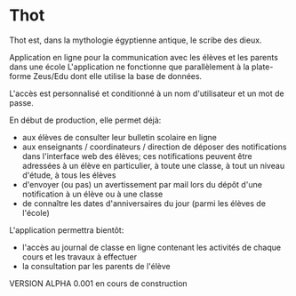 # Thot

Thot est, dans la mythologie égyptienne antique, le scribe des dieux.

Application en ligne pour la communication avec les élèves et les parents dans une école
L'application ne fonctionne que parallèlement à la plate-forme Zeus/Edu dont elle utilise
la base de données.

L'accès est personnalisé et conditionné à un nom d'utilisateur et un mot de passe.

En début de production, elle permet déjà:
 - aux élèves de consulter leur bulletin scolaire en ligne
 - aux enseignants / coordinateurs / direction de déposer des notifications dans l'interface web des élèves; ces notifications peuvent être adressées à un élève en particulier, à toute une classe, à tout un niveau d'étude, à tous les élèves
 - d'envoyer (ou pas) un avertissement par mail lors du dépôt d'une notification à un élève ou à une classe
 - de connaître les dates d'anniversaires du jour (parmi les élèves de l'école)

L'application permettra bientôt:
 - l'accès au journal de classe en ligne contenant les activités de chaque cours et les travaux à effectuer
 - la consultation par les parents de l'élève


VERSION ALPHA 0.001 en cours de construction

